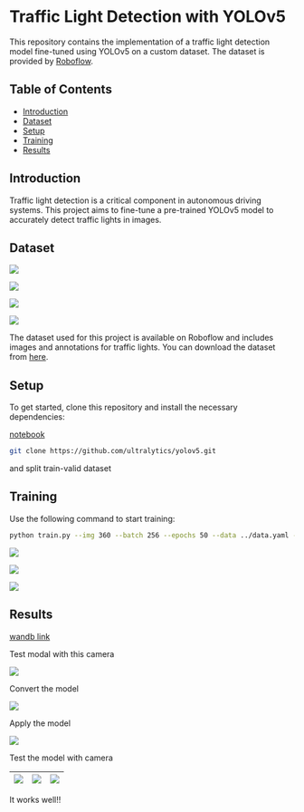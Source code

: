 # Traffic Light Detection with YOLOv5

This repository contains the implementation of a traffic light detection model fine-tuned using YOLOv5 on a custom dataset. The dataset is provided by [Roboflow](https://universe.roboflow.com/trafficlight-7r04p/traffic-light-prnso/dataset/8).

## Table of Contents

- [Introduction](#introduction)
- [Dataset](#dataset)
- [Setup](#setup)
- [Training](#training)
- [Results](#results)

## Introduction

Traffic light detection is a critical component in autonomous driving systems. This project aims to fine-tune a pre-trained YOLOv5 model to accurately detect traffic lights in images.

## Dataset

![](https://github.com/taewan2002/cs224n/assets/89565530/55cb8e51-24e5-4e77-a739-c122e261e71d)

![](https://github.com/taewan2002/cs224n/assets/89565530/a79d426c-9130-4fe5-a293-e6ead5609084)

![](https://github.com/taewan2002/cs224n/assets/89565530/481cf6c8-3a75-41cb-bf0e-de3971e369d9)

![](https://github.com/taewan2002/cs224n/assets/89565530/a6f34f56-14d9-4a13-8eb6-4375b46fbc04)

The dataset used for this project is available on Roboflow and includes images and annotations for traffic lights. You can download the dataset from [here](https://universe.roboflow.com/trafficlight-7r04p/traffic-light-prnso/dataset/8).

## Setup

To get started, clone this repository and install the necessary dependencies:

[notebook](https://github.com/taewan2002/Traffic-Light-Detection/blob/main/main.ipynb)

```bash
git clone https://github.com/ultralytics/yolov5.git
```

and split train-valid dataset

## Training

Use the following command to start training:

```bash
python train.py --img 360 --batch 256 --epochs 50 --data ../data.yaml --cfg models/yolov5s.yaml --weights yolov5s.pt --name traffic_light_yolov5s_results --entity taewan2002 --project traffic_light_yolov5s
```

![](https://github.com/taewan2002/cs224n/assets/89565530/d1dbdc2e-c712-4a97-bb57-28aed6da30b9)

![](https://github.com/taewan2002/cs224n/assets/89565530/7368d591-88c7-4ca3-98fd-2e2f87e00964)

![](https://github.com/taewan2002/cs224n/assets/89565530/6bb61205-da66-47ee-851c-5848752bf96a)

## Results

[wandb link](https://wandb.ai/taewan2002/traffic_light_yolov5s/runs/res0rm6q?nw=nwusertaewan2002)

Test modal with this camera

![](https://github.com/taewan2002/cs224n/assets/89565530/ed0112cd-3204-43a2-ad00-d3a7d814985a)

Convert the model

![](https://github.com/taewan2002/cs224n/assets/89565530/fad1e4f2-a087-4905-baef-cd54316e9fb1)

Apply the model

![](https://github.com/taewan2002/cs224n/assets/89565530/9b40f86c-27e9-4a46-9ed1-8039957501dc)

Test the model with camera

| ![](https://github.com/taewan2002/cs224n/assets/89565530/e764e2aa-71d5-4525-9c4b-17b4c9869752) | ![](https://github.com/taewan2002/cs224n/assets/89565530/71bca738-edea-42a3-9803-c6277a947058) | ![](https://github.com/taewan2002/cs224n/assets/89565530/fee043d5-3857-4c9f-b6eb-02e5a6a50d7d) |
|---|---|---|

It works well!!

